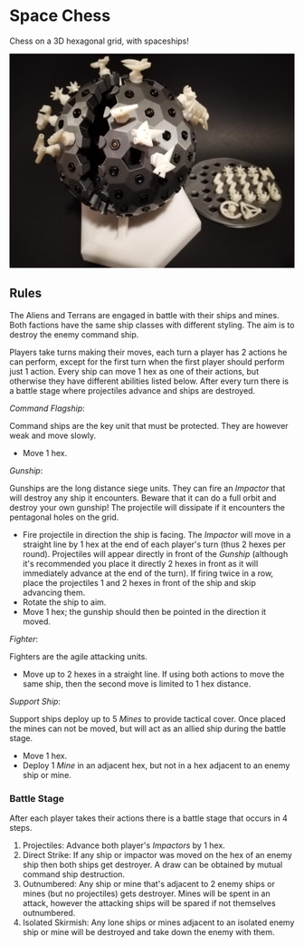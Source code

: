 Space Chess
===========

Chess on a 3D hexagonal grid, with spaceships!

<img src="blurry_picture.jpg" alt="Picture of spherical chess board with spaceship pieces." width="600px"/>

Rules
-----

The Aliens and Terrans are engaged in battle with their ships and mines. Both factions have
the same ship classes with different styling. The aim is to destroy the enemy command ship.

Players take turns making their moves, each turn a player has 2 actions he can perform, except
for the first turn when the first player should perform just 1 action. Every ship can move 1
hex as one of their actions, but otherwise they have different abilities listed below. After
every turn there is a battle stage where projectiles advance and ships are destroyed.


*Command Flagship*:

Command ships are the key unit that must be protected. They are however weak and move slowly.
* Move 1 hex.


*Gunship*:

Gunships are the long distance siege units. They can fire an *Impactor* that will destroy any
ship it encounters. Beware that it can do a full orbit and destroy your own gunship! The
projectile will dissipate if it encounters the pentagonal holes on the grid.
* Fire projectile in direction the ship is facing. The *Impactor* will move in a straight line
by 1 hex at the end of each player's turn (thus 2 hexes per round). Projectiles will appear
directly in front of the *Gunship* (although it's recommended you place it directly 2 hexes in
front as it will immediately advance at the end of the turn). If firing twice in a row, place
the projectiles 1 and 2 hexes in front of the ship and skip advancing them.
* Rotate the ship to aim.
* Move 1 hex; the gunship should then be pointed in the direction it moved.


*Fighter*:

Fighters are the agile attacking units.
* Move up to 2 hexes in a straight line. If using both actions to move the same ship, then the second
move is limited to 1 hex distance.


*Support Ship*:

Support ships deploy up to 5 *Mines* to provide tactical cover. Once placed the mines can not
be moved, but will act as an allied ship during the battle stage.
* Move 1 hex.
* Deploy 1 *Mine* in an adjacent hex, but not in a hex adjacent to an enemy ship or mine.


### Battle Stage

After each player takes their actions there is a battle stage that occurs in 4 steps.
1. Projectiles: Advance both player's *Impactors* by 1 hex.
2. Direct Strike: If any ship or impactor was moved on the hex of an enemy ship then both ships get destroyer.
A draw can be obtained by mutual command ship destruction.
3. Outnumbered: Any ship or mine that's adjacent to 2 enemy ships or mines (but no projectiles) gets destroyer.
Mines will be spent in an attack, however the attacking ships will be spared if not themselves outnumbered.
4. Isolated Skirmish: Any lone ships or mines adjacent to an isolated enemy ship or mine will be destroyed and
take down the enemy with them.